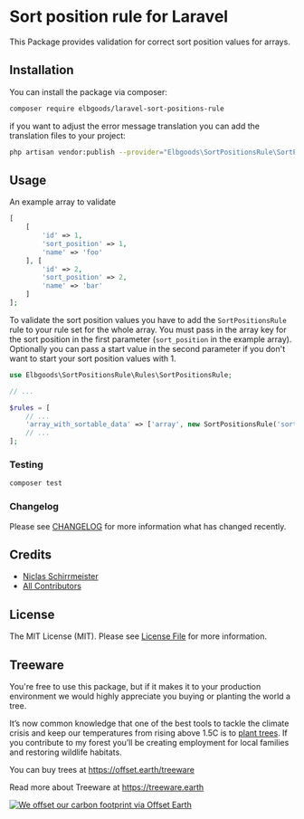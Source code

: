 # Sort position rule for Laravel

This Package provides validation for correct sort position values for arrays.

## Installation

You can install the package via composer:

```bash
composer require elbgoods/laravel-sort-positions-rule
```

if you want to adjust the error message translation you can add the translation files to your project:
```bash
php artisan vendor:publish --provider="Elbgoods\SortPositionsRule\SortPositionsRuleServiceProvider" --tag=lang
```

## Usage

An example array to validate
```php
[
    [
        'id' => 1,
        'sort_position' => 1,
        'name' => 'foo'
    ], [
        'id' => 2,
        'sort_position' => 2,
        'name' => 'bar'
    ]
];
```

To validate the sort position values you have to add the `SortPositionsRule` rule to your rule set for the whole array.
You must pass in the array key for the sort position in the first parameter (`sort_position` in the example array).
Optionally you can pass a start value in the second parameter if you don't want to start your sort position values with 1.

```php
use Elbgoods\SortPositionsRule\Rules\SortPositionsRule;

// ...

$rules = [
    // ...
    'array_with_sortable_data' => ['array', new SortPositionsRule('sort_position', 0)],
    // ...
];

```

### Testing

``` bash
composer test
```

### Changelog

Please see [CHANGELOG](CHANGELOG.md) for more information what has changed recently.


## Credits

- [Niclas Schirrmeister](https://github.com/eisfeuer)
- [All Contributors](../../contributors)

## License

The MIT License (MIT). Please see [License File](LICENSE.md) for more information.

## Treeware

You're free to use this package, but if it makes it to your production environment we would highly appreciate you buying or planting the world a tree.

It’s now common knowledge that one of the best tools to tackle the climate crisis and keep our temperatures from rising above 1.5C is to [plant trees](https://www.bbc.co.uk/news/science-environment-48870920). If you contribute to my forest you’ll be creating employment for local families and restoring wildlife habitats.

You can buy trees at https://offset.earth/treeware

Read more about Treeware at https://treeware.earth

[![We offset our carbon footprint via Offset Earth](https://toolkit.offset.earth/carbonpositiveworkforce/badge/5e186e68516eb60018c5172b?black=true&landscape=true)](https://offset.earth/treeware)
